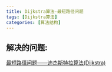 ```yaml
---
title: Dijkstra算法-最短路径问题
tags: [Dijkstra算法]
categories: [算法结构]
---
```


## 解决的问题:
[最短路径问题——迪杰斯特拉算法(Dijkstra)](https://mp.weixin.qq.com/s/v07D1jsVtcztzUb4P8Xd4w)


